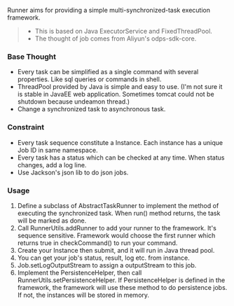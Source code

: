 
Runner aims for providing a simple multi-synchronized-task execution framework.

> * This is based on Java ExecutorService and FixedThreadPool.
> * The thought of job comes from Aliyun's odps-sdk-core.

### Base Thought
* Every task can be simplified as a single command with several properties. Like sql queries or commands in shell.
* ThreadPool provided by Java is simple and easy to use. (I'm not sure it is stable in JavaEE web application. Sometimes tomcat could not be shutdown because undeamon thread.)
* Change a synchronized task to asynchronous task.

### Constraint
* Every task sequence constitute a Instance. Each instance has a unique Job ID in same namespace.
* Every task has a status which can be checked at any time. When status changes, add a log line.
* Use Jackson's json lib to do json jobs.

### Usage
1. Define a subclass of AbstractTaskRunner to implement the method of executing the synchronized task. When run() method returns, the task will be marked as done.
2. Call RunnerUtils.addRunner to add your runner to the framework. It's sequence sensitive. Framework would choose the first runner which returns true in checkCommand() to run your command.
3. Create your Instance then submit, and it will run in Java thread pool.
4. You can get your job's status, result, log etc. from instance.
1. Job.setLogOutputStream to assign a outputStream to this job.
5. Implement the PersistenceHelper, then call RunnerUtils.setPersistenceHelper. If PersistenceHelper is defined in the framework, the framework will use these method to do persistence jobs. If not, the instances will be stored in memory.
